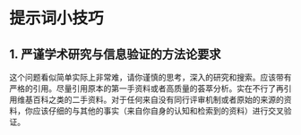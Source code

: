 # 提示词小技巧

## 1. 严谨学术研究与信息验证的方法论要求

这个问题看似简单实际上非常难，请你谨慎的思考，深入的研究和搜索。应该带有严格的引用。尽量引用原本的第一手资料或者高质量的荟萃分析。实在不行了再引用维基百科之类的二手资料。对于任何来自没有同行评审机制或者原始的来源的资料，你应该仔细的与其他的事实（来自你自身的认知和检索到的资料）进行交叉验证。
